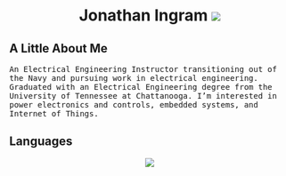 <h1 align="center">Jonathan Ingram
    <a href="mailto: jonathan.ingram255@gmail.com">
      <img src="https://img.shields.io/badge/Gmail-D14836?style=for-the-badge&logo=gmail&logoColor=white">
    </a>
</h1>

## A Little About Me
<samp align="center">
An Electrical Engineering Instructor transitioning out of the Navy and pursuing work in electrical engineering. Graduated with an Electrical Engineering degree from the University of Tennessee at Chattanooga. I’m interested in power electronics and controls, embedded systems, and Internet of Things.
</samp>

## Languages

<div align="center">
  <a href="https://skillicons.dev">
    <img src="https://skillicons.dev/icons?i=python,c,cpp,arduino,js,html,css&theme">
  </a>
</div>

